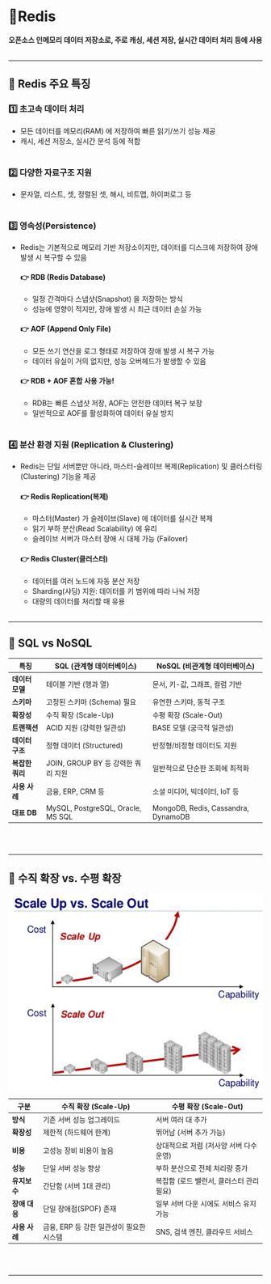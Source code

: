 # 📌Redis
**오픈소스 인메모리 데이터 저장소로, 주로 캐싱, 세션 저장, 실시간 데이터 처리 등에 사용**
<br><br>

---

## 🚀 Redis 주요 특징
### 1️⃣ 초고속 데이터 처리
- 모든 데이터를 메모리(RAM) 에 저장하여 빠른 읽기/쓰기 성능 제공
- 캐시, 세션 저장소, 실시간 분석 등에 적합
  <br><br>

### 2️⃣ 다양한 자료구조 지원
- 문자열, 리스트, 셋, 정렬된 셋, 해시, 비트맵, 하이퍼로그 등
  <br><br>
### 3️⃣ 영속성(Persistence)
- Redis는 기본적으로 메모리 기반 저장소이지만, 데이터를 디스크에 저장하여 장애 발생 시 복구할 수 있음

    #### 👉 RDB (Redis Database)
    - 일정 간격마다 스냅샷(Snapshot) 을 저장하는 방식
    - 성능에 영향이 적지만, 장애 발생 시 최근 데이터 손실 가능

    #### 👉 AOF (Append Only File)
    - 모든 쓰기 연산을 로그 형태로 저장하여 장애 발생 시 복구 가능
    - 데이터 유실이 거의 없지만, 성능 오버헤드가 발생할 수 있음

    #### 👉 RDB + AOF 혼합 사용 가능!
    - RDB는 빠른 스냅샷 저장, AOF는 안전한 데이터 복구 보장
    - 일반적으로 AOF를 활성화하여 데이터 유실 방지
      <br><br>

### 4️⃣ 분산 환경 지원 (Replication & Clustering)
- Redis는 단일 서버뿐만 아니라, 마스터-슬레이브 복제(Replication) 및 클러스터링(Clustering) 기능을 제공

  #### 👉 Redis Replication(복제)
  - 마스터(Master) 가 슬레이브(Slave) 에 데이터를 실시간 복제
  - 읽기 부하 분산(Read Scalability) 에 유리
  - 슬레이브 서버가 마스터 장애 시 대체 가능 (Failover)
  
  #### 👉 Redis Cluster(클러스터)
  - 데이터를 여러 노드에 자동 분산 저장
  - Sharding(샤딩) 지원: 데이터를 키 범위에 따라 나눠 저장
  - 대량의 데이터를 처리할 때 유용
    <br><br>

---

##  📌 SQL vs NoSQL
| 특징 | SQL (관계형 데이터베이스) | NoSQL (비관계형 데이터베이스) |
|------|--------------------|----------------------|
| **데이터 모델** | 테이블 기반 (행과 열) | 문서, 키-값, 그래프, 컬럼 기반 |
| **스키마** | 고정된 스키마 (Schema) 필요 | 유연한 스키마, 동적 구조 |
| **확장성** | 수직 확장 (Scale-Up) | 수평 확장 (Scale-Out) |
| **트랜잭션** | ACID 지원 (강력한 일관성) | BASE 모델 (궁극적 일관성) |
| **데이터 구조** | 정형 데이터 (Structured) | 반정형/비정형 데이터도 지원 |
| **복잡한 쿼리** | JOIN, GROUP BY 등 강력한 쿼리 지원 | 일반적으로 단순한 조회에 최적화 |
| **사용 사례** | 금융, ERP, CRM 등 | 소셜 미디어, 빅데이터, IoT 등 |
| **대표 DB** | MySQL, PostgreSQL, Oracle, MS SQL | MongoDB, Redis, Cassandra, DynamoDB |

<br><br>

---
##  📌 수직 확장 vs. 수평 확장

![img.png](image/redis.png)


| 구분 | 수직 확장 (Scale-Up) | 수평 확장 (Scale-Out) |
|------|--------------------|----------------------|
| **방식** | 기존 서버 성능 업그레이드 | 서버 여러 대 추가 |
| **확장성** | 제한적 (하드웨어 한계) | 뛰어남 (서버 추가 가능) |
| **비용** | 고성능 장비 비용이 높음 | 상대적으로 저렴 (저사양 서버 다수 운영) |
| **성능** | 단일 서버 성능 향상 | 부하 분산으로 전체 처리량 증가 |
| **유지보수** | 간단함 (서버 1대 관리) | 복잡함 (로드 밸런서, 클러스터 관리 필요) |
| **장애 대응** | 단일 장애점(SPOF) 존재 | 일부 서버 다운 시에도 서비스 유지 가능 |
| **사용 사례** | 금융, ERP 등 강한 일관성이 필요한 시스템 | SNS, 검색 엔진, 클라우드 서비스 |

<br><br>

---

